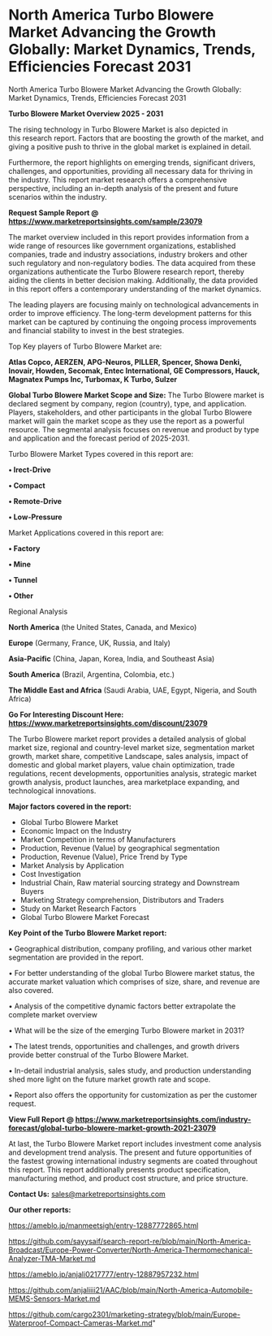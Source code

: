 # North America Turbo Blowere Market Advancing the Growth Globally: Market Dynamics, Trends, Efficiencies Forecast 2031
North America Turbo Blowere Market Advancing the Growth Globally: Market Dynamics, Trends, Efficiencies Forecast 2031

<Strong> Turbo Blowere Market Overview 2025 - 2031</strong>

The rising technology in Turbo Blowere Market is also depicted in this research report. Factors that are boosting the growth of the market, and giving a positive push to thrive in the global market is explained in detail.

Furthermore, the report highlights on emerging trends, significant drivers, challenges, and opportunities, providing all necessary data for thriving in the industry. This report market research offers a comprehensive perspective, including an in-depth analysis of the present and future scenarios within the industry.

<strong>Request Sample Report @ <a href=https://www.marketreportsinsights.com/sample/23079>https://www.marketreportsinsights.com/sample/23079</a></strong>

The market overview included in this report provides information from a wide range of resources like government organizations, established companies, trade and industry associations, industry brokers and other such regulatory and non-regulatory bodies. The data acquired from these organizations authenticate the Turbo Blowere research report, thereby aiding the clients in better decision making. Additionally, the data provided in this report offers a contemporary understanding of the market dynamics.

The leading players are focusing mainly on technological advancements in order to improve efficiency. The long-term development patterns for this market can be captured by continuing the ongoing process improvements and financial stability to invest in the best strategies.

Top Key players of Turbo Blowere Market are:

<strong>Atlas Copco, AERZEN, APG-Neuros, PILLER, Spencer, Showa Denki, Inovair, Howden, Secomak, Entec International, GE Compressors, Hauck, Magnatex Pumps Inc, Turbomax, K Turbo, Sulzer</strong>

<strong><b>Global Turbo Blowere Market Scope and Size:</b></strong>
The Turbo Blowere market is declared segment by company, region (country), type, and application. Players, stakeholders, and other participants in the global Turbo Blowere market will gain the market scope as they use the report as a powerful resource. The segmental analysis focuses on revenue and product by type and application and the forecast period of 2025-2031.

Turbo Blowere Market Types covered in this report are:

<strong>• Irect-Drive

• Compact

• Remote-Drive

• Low-Pressure</strong>

Market Applications covered in this report are:

<strong>• Factory

• Mine

• Tunnel

• Other</strong> 

Regional Analysis

<strong>North America</strong> (the United States, Canada, and Mexico)

<strong>Europe</strong> (Germany, France, UK, Russia, and Italy)

<strong>Asia-Pacific</strong> (China, Japan, Korea, India, and Southeast Asia)

<strong>South America</strong> (Brazil, Argentina, Colombia, etc.)

<strong>The Middle East and Africa</strong> (Saudi Arabia, UAE, Egypt, Nigeria, and South Africa)

<strong>Go For Interesting Discount Here: <a href=https://www.marketreportsinsights.com/discount/23079>https://www.marketreportsinsights.com/discount/23079</a></strong>

The Turbo Blowere market report provides a detailed analysis of global market size, regional and country-level market size, segmentation market growth, market share, competitive Landscape, sales analysis, impact of domestic and global market players, value chain optimization, trade regulations, recent developments, opportunities analysis, strategic market growth analysis, product launches, area marketplace expanding, and technological innovations.

<strong><b>Major factors covered in the report:</b></strong>
<ul>
  <li>Global Turbo Blowere Market </li>
  <li>Economic Impact on the Industry</li>
  <li>Market Competition in terms of Manufacturers</li>
  <li>Production, Revenue (Value) by geographical segmentation</li>
  <li>Production, Revenue (Value), Price Trend by Type</li>
  <li>Market Analysis by Application</li>
  <li>Cost Investigation</li>
  <li>Industrial Chain, Raw material sourcing strategy and Downstream Buyers</li>
  <li>Marketing Strategy comprehension, Distributors and Traders</li>
  <li>Study on Market Research Factors</li>
  <li>Global Turbo Blowere Market Forecast</li>
</ul>

<strong><b>Key Point of the Turbo Blowere Market report:</b></strong>

• Geographical distribution, company profiling, and various other market segmentation are provided in the report.

• For better understanding of the global Turbo Blowere market status, the accurate market valuation which comprises of size, share, and revenue are also covered.

• Analysis of the competitive dynamic factors better extrapolate the complete market overview

• What will be the size of the emerging Turbo Blowere market in 2031?

• The latest trends, opportunities and challenges, and growth drivers provide better construal of the Turbo Blowere Market.

• In-detail industrial analysis, sales study, and production understanding shed more light on the future market growth rate and scope.

• Report also offers the opportunity for customization as per the customer request.

<strong><b>View Full Report @ <a href=https://www.marketreportsinsights.com/industry-forecast/global-turbo-blowere-market-growth-2021-23079>https://www.marketreportsinsights.com/industry-forecast/global-turbo-blowere-market-growth-2021-23079</a></b></strong>


At last, the Turbo Blowere Market report includes investment come analysis and development trend analysis. The present and future opportunities of the fastest growing international industry segments are coated throughout this report. This report additionally presents product specification, manufacturing method, and product cost structure, and price structure.

<strong>Contact Us:</strong>
sales@marketreportsinsights.com

<strong>Our other reports:</strong>

<a href=https://ameblo.jp/manmeetsigh/entry-12887772865.html>https://ameblo.jp/manmeetsigh/entry-12887772865.html</a>

<a href=https://github.com/sayysaif/search-report-re/blob/main/North-America-Broadcast/Europe-Power-Converter/North-America-Thermomechanical-Analyzer-TMA-Market.md>https://github.com/sayysaif/search-report-re/blob/main/North-America-Broadcast/Europe-Power-Converter/North-America-Thermomechanical-Analyzer-TMA-Market.md</a>

<a href=https://ameblo.jp/anjali0217777/entry-12887957232.html>https://ameblo.jp/anjali0217777/entry-12887957232.html</a>

<a href=https://github.com/anjaliiii21/AAC/blob/main/North-America-Automobile-MEMS-Sensors-Market.md>https://github.com/anjaliiii21/AAC/blob/main/North-America-Automobile-MEMS-Sensors-Market.md</a>

<a href=https://github.com/cargo2301/marketing-strategy/blob/main/Europe-Waterproof-Compact-Cameras-Market.md>https://github.com/cargo2301/marketing-strategy/blob/main/Europe-Waterproof-Compact-Cameras-Market.md</a>"
